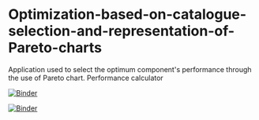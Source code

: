 # Optimization-based-on-catalogue-selection-and-representation-of-Pareto-charts
Application used to select the optimum component's performance through the use of Pareto chart. Performance calculator

[![Binder](https://mybinder.org/badge_logo.svg)](https://mybinder.org/v2/gh/aitorochotorena/Optimization-based-on-catalogue-selection-and-representation-of-Pareto-charts/master?filepath=3-Optimization_Catalogues_PerformanceCalc.ipynb?urlpath=voila)

[![Binder](https://mybinder.org/badge_logo.svg)](https://mybinder.org/v2/gh/aitorochotorena/Optimization-based-on-catalogue-selection-and-representation-of-Pareto-charts/master?urlpath=voila)
